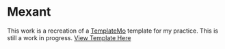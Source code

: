 # Mexant
This work is a recreation of a [TemplateMo](templatemo.com) template for my practice. This is still a work in progress. [View Template Here](https://templatemo.com/templates/templatemo_574_mexant/)
